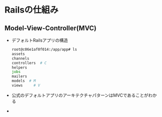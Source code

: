 # Railsの仕組み

## Model-View-Controller(MVC)

- デフォルトRailsアプリの構造

  ```bash
  root@c06e1af0f014:/app/app# ls
  assets	
  channels  
  controllers  # C
  helpers	
  jobs  
  mailers  
  models  # M
  views		# V
  ```

- 公式のデフォルトアプリのアーキテクチャパターンはMVCであることがわかる

- 
